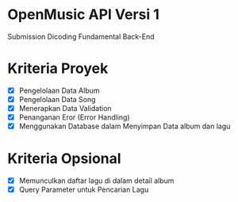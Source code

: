 # OpenMusic API Versi 1
Submission Dicoding Fundamental Back-End

# Kriteria Proyek
- [x] Pengelolaan Data Album 
- [x] Pengelolaan Data Song
- [x] Menerapkan Data Validation
- [x] Penanganan Eror (Error Handling)
- [x] Menggunakan Database dalam Menyimpan Data album dan lagu

# Kriteria Opsional
- [x] Memunculkan daftar lagu di dalam detail album
- [x] Query Parameter untuk Pencarian Lagu
